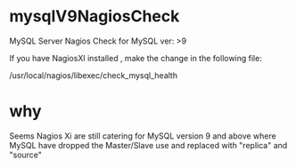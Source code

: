 # mysqlV9NagiosCheck
MySQL Server Nagios Check for MySQL ver: >9

If you have NagiosXI installed , make the change in the following file:

/usr/local/nagios/libexec/check_mysql_health

# why
Seems Nagios Xi are still catering for MySQL version 9 and above where MySQL have dropped the Master/Slave use and replaced with "replica" and "source"
